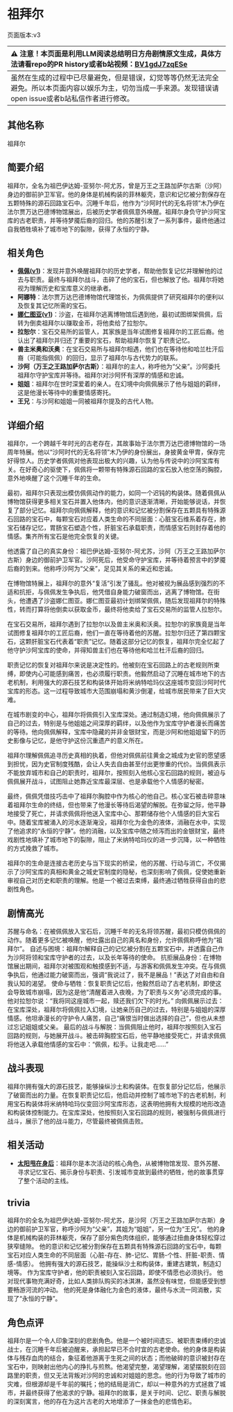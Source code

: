 # 祖拜尔
页面版本:v3
 

| :warning: 注意！本页面是利用LLM阅读总结明日方舟剧情原文生成，具体方法请看repo的PR history或者b站视频：[BV1gdJ7zqESe](https://www.bilibili.com/video/BV1gdJ7zqESe/)         |
|:----------------------------|
| 虽然在生成的过程中已尽量避免，但是错误，幻觉等等仍然无法完全避免。所以本页面内容以娱乐为主，切勿当成一手来源。发现错误请open issue或者b站私信作者进行修改。|



## 其他名称
祖拜尔
## 简要介绍
祖拜尔，全名为祖巴伊达姆-亚努尔-阿尤苏，曾是万王之王路加萨尔古斯（沙阿）身边的御前护卫军官。他的身体是机械构装的菲林躯壳，意识和记忆被分割保存在五颗特殊的源石回路宝石中。沉睡千年后，他作为“沙阿时代的无名将领”木乃伊在法尔贾万达巴德博物馆展出，后被历史学者佩佩意外唤醒。祖拜尔身负守护沙阿宝库的古老职责，并等待梦魇后裔的回归。他的苏醒引发了一系列事件，最终他通过自我牺牲填补了城市地下的裂隙，获得了永恒的宁静。
## 相关角色
-   **[佩佩](char_4058_pepe.md)([v1](../chars/char_4058_pepe.md))**：发现并意外唤醒祖拜尔的历史学者，帮助他恢复记忆并理解他的过去与职责。最终与祖拜尔战斗，击碎了他的宝石，但也解放了他。祖拜尔将她视为理解历史和宝库意义的继承者。
-   **阿娜特**：法尔贾万达巴德博物馆代理馆长，为佩佩提供了研究祖拜尔的便利以及恢复其记忆所需的宝石。
-   **[娜仁图亚](char_4138_narant.md)([v1](../chars/char_4138_narant.md))**：沙盗，在祖拜尔逃离博物馆后遇到他，最初试图绑架佩佩，后转为倒卖祖拜尔以赚取金币，将他卖给了拉恕尔。
-   **拉恕尔**：宝石交易所的监管人，其家族是当年试图修复祖拜尔的工匠后裔。他认出了祖拜尔并归还了重要的宝石，帮助祖拜尔恢复了职责记忆。
-   **兽主米奥和沃奥**：在宝石交易所与祖拜尔相遇，他们也在等待他和哈兰杜汗后裔（可能指佩佩）的回归，显示了祖拜尔与古代势力的联系。
-   **沙阿（万王之王路加萨尔古斯）**：祖拜尔的主人，称呼他为“父亲”。沙阿委托祖拜尔守护宝库并等待。祖拜尔对沙阿怀有深厚的情感和忠诚。
-   **姐姐**：祖拜尔在世时深爱着的亲人。在幻境中向佩佩展示了他与姐姐的羁绊，这是他漫长等待中的重要情感寄托。
-   **王兄**：与沙阿和姐姐一同被祖拜尔提及的古代人物。
## 详细介绍
祖拜尔，一个跨越千年时光的古老存在，其故事始于法尔贾万达巴德博物馆的一场周年特展。他以“沙阿时代的无名将领”木乃伊的身份展出，身披黄金甲胄，保存完好得惊人。历史学者佩佩对他表现出极大的兴趣，认为他与传说中的沙阿宝库有关。在好奇心的驱使下，佩佩将一颗带有特殊源石回路的宝石放入他空荡的胸腔，意外地唤醒了这个沉睡千年的生命。

最初，祖拜尔只表现出模仿佩佩动作的能力，如同一个迟钝的构装体。随着佩佩从博物馆获得更多相关宝石并置入他体内，他的意识逐渐清晰，开始能够说话，并恢复了部分记忆。祖拜尔向佩佩解释，他的意识和记忆被分割保存在五颗具有特殊源石回路的宝石中，每颗宝石对应着人类生命的不同层面：心脏宝石维系着存在，肺宝石储存记忆，胃肠宝石塑造个性，肝脏宝石承载职责，而情感宝石则封存着他的情感。集齐所有宝石是他完全恢复的关键。

他透露了自己的真实身份：祖巴伊达姆-亚努尔-阿尤苏，沙阿（万王之王路加萨尔古斯）身边的御前护卫军官。沙阿死后，他受命守护宝库，并等待着预言中的梦魇后裔的到来。他称呼沙阿为“父亲”，足见其关系的亲近和忠诚。

在博物馆特展上，祖拜尔的意外“复活”引发了骚乱。他对被视为展品感到强烈的不适和抗拒，与佩佩发生争执后，他凭借自身能力破窗而出，逃离了博物馆。在街头，他遭遇了沙盗娜仁图亚。娜仁图亚最初计划绑架佩佩，随后发现祖拜尔的特殊性，转而打算将他倒卖以获取金币，最终将他卖给了宝石交易所的监管人拉恕尔。

在宝石交易所，祖拜尔遇到了拉恕尔以及兽主米奥和沃奥。拉恕尔的家族竟是当年试图修复祖拜尔的工匠后裔，他们一直在等待着他的苏醒。拉恕尔归还了第四颗宝石，这颗肝脏宝石代表着“职责”记忆。随着这部分记忆的恢复，祖拜尔完全忆起了他守护沙阿宝库的使命，并得知兽主们也在等待他和哈兰杜汗后裔的回归。

职责记忆的恢复对祖拜尔来说是决定性的。他被刻在宝石回路上的古老规则所束缚，即使内心可能感到痛苦，也必须履行职责。他毅然启动了沉睡在城市地下的古老机制，利用强大的源石技艺和构装体开始将米纳特哈玛仪这座城市变回沙阿时代宝库的形态。这一过程导致城市大范围崩塌和黄沙倒灌，给城市居民带来了巨大灾难。

在城市剧变的中心，祖拜尔将佩佩引入宝库深处。通过制造幻境，他向佩佩展示了自己的过去，特别是与他姐姐之间深厚的羁绊，以及他作为宝库守护者漫长而痛苦的等待。他向佩佩解释，宝库中隐藏的并非金银财宝，而是沙阿和他姐姐留下的历史影像与记忆，是他守护这份沉重遗产的意义所在。

祖拜尔理解佩佩追寻历史真相的执着，但他对佩佩前往黄金之城成为史官的愿望感到担忧，因为史官制度残酷，会让人失去自由甚至付出更惨重的代价。当佩佩表示不能放弃城市和自己的职责时，祖拜尔，按照刻入他核心宝石回路的规则，被迫与佩佩展开战斗，试图阻止她靠近宝库最深层、也是承载他个人情感的秘密。

最终，佩佩凭借技巧击中了祖拜尔胸腔中作为核心的他自己。核心宝石被击碎意味着祖拜尔生命的终结，但也带来了他漫长等待后渴望的解脱。在弥留之际，他平静地接受了死亡，并请求佩佩将他送入宝库中心、那颗储存他个人情感的巨大宝石中。随着宝库被涌入的河水逐渐淹没，祖拜尔化为金色的液体，消融在水中，实现了他追求的“永恒的宁静”。他的消融，以及宝库中随之倾泻而出的金银财宝，最终戏剧性地填补了城市地下的裂隙，阻止了米纳特哈玛仪的进一步沉降，以一种牺牲的方式挽救了城市。

祖拜尔的生命是连接古老历史与当下现实的桥梁，他的苏醒、行动与消亡，不仅揭示了沙阿宝库的真相和黄金之城史官制度的隐秘，也深刻影响了佩佩，促使她重新审视自己对历史和职责的理解。他是一个被过去束缚，最终通过牺牲获得自由的悲剧性角色。
## 剧情高光
苏醒与命名：在被佩佩放入宝石后，沉睡千年的无名将领苏醒，最初只模仿佩佩的动作。随着更多记忆被唤醒，他吐露出自己的真名和身份，允许佩佩称呼他为“祖拜尔”。
自述与困境：祖拜尔解释自己的记忆被分割在五颗宝石中，并透露自己作为沙阿将领和宝库守护者的过去，以及长年等待的使命。
抗拒展品身份：在博物馆展出期间，祖拜尔对被围观和触摸感到不适，与游客和佩佩发生冲突。在与佩佩争执后，他通过能力破窗而出，强调“我说过了，我不是展品！”表达了对自由和自我认知的渴望。
使命与牺牲：恢复职责记忆后，他毅然启动了古老机制，即使这会导致城市崩塌，因为这是他“清醒着进入夜晚，为了职责与义务”必须完成的事。他对拉恕尔说：“我将同这座城市一起，赎还我们欠下的时光。”
向佩佩展示过去：在宝库深处，祖拜尔将佩佩拉入幻境，让她亲历自己的过去，特别是与姐姐的深厚情感。他坦承漫长的守护令人痛苦，自己“痛恨当时做出选择的自己”，但也从未想过忘记姐姐或父亲。
最后的战斗与解脱：当佩佩阻止他时，祖拜尔按照刻入宝石回路的规则，与她展开战斗。被击碎胸腔宝石后，他平静地接受死亡，并请求佩佩将他送入承载他情感的宝石中：“佩佩，松手。让我走吧......”
## 战斗表现
祖拜尔拥有强大的源石技艺，能够操纵沙土和构装体。在恢复部分记忆后，他展示了破窗而出的力量。在恢复职责记忆后，他启动并控制了城市地下的古老机制，利用宝石构装体将米纳特哈玛仪变回沙阿宝库形态，这表明他拥有大规模的地形改造和构装体控制能力。在宝库深处，他按照刻入宝石回路的规则，被强制与佩佩进行战斗，展示了他的战斗能力，尽管最终被佩佩击败。
## 相关活动
-   **[太阳甩在身后](../stories/act35side.md)**：祖拜尔是本次活动的核心角色，从被博物馆发现、意外苏醒、寻求记忆宝石、揭示身份与职责、引发城市变故到最终的牺牲，他的故事贯穿了整个活动的主线。
## trivia
祖拜尔的全名为祖巴伊达姆-亚努尔-阿尤苏，是沙阿（万王之王路加萨尔古斯）身边的御前护卫军官，称呼沙阿为“父亲”，其姐为“姐姐”，另一位为“王兄”。
他的身体是机械构装的菲林躯壳，保存了部分紫色肉体组织，能够通过扭曲身体轻松穿过狭窄缝隙。
他的意识和记忆被分割保存在五颗具有特殊源石回路的宝石中，每颗宝石对应人类生命的不同层面（心脏-存在、肺-记忆、胃肠-个性、肝脏-职责、情感-情感）。
他拥有强大的源石技艺，能操纵沙土和构装体，重建古建筑，制造幻境等。
作为宝库守护者，他的职责被刻入宝石回路，即使不情愿也必须执行。
他对现代事物充满好奇，比如人类排队购买的冰淇淋，虽然没有味觉，但能感受到想要畅游河流的冲动。
他的死是身体融化为金色的液体，最终与水流一同消散，实现了“永恒的宁静”。
## 角色点评
祖拜尔是一个令人印象深刻的悲剧角色。他是一个被时间遗忘、被职责束缚的忠诚战士，在沉睡千年后被迫醒来，承担起早已不合时宜的古老使命。他的身体是构装体与残存血肉的结合，象征着他游离于生死之间的状态；而他破碎的意识被封存在宝石中，则映射出他内心的挣扎与煎熬。他渴望完整，渴望理解，渴望摆脱刻在回路里的职责，但又无法背叛对沙阿的忠诚和对姐姐的思念。他的行为导致了城市的灾难，但根源却是千年前的嘱托；他的结局是消亡，却以一种意外的方式拯救了城市，并最终获得了他渴求的宁静。祖拜尔的故事，是关于时间、记忆、职责与解脱的深刻寓言，他的存在为这片古老的大地增添了一抹金色的悲情色彩。